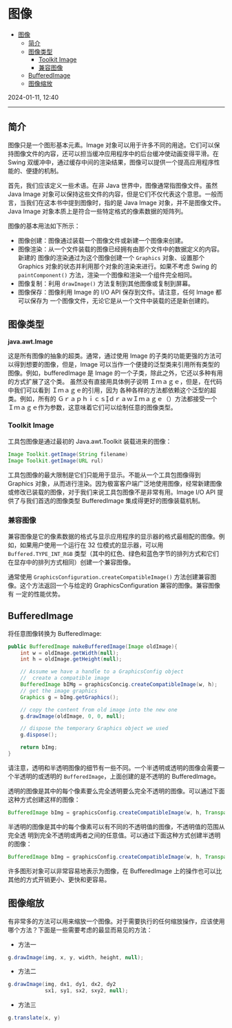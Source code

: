# 图像

- [图像](#图像)
  - [简介](#简介)
  - [图像类型](#图像类型)
    - [Toolkit Image](#toolkit-image)
    - [兼容图像](#兼容图像)
  - [BufferedImage](#bufferedimage)
  - [图像缩放](#图像缩放)

2024-01-11, 12:40
***

## 简介

图像只是一个图形基本元素。Image 对象可以用于许多不同的用途。它们可以保持图像文件的内容，还可以担当缓冲应用程序中的后台缓冲使动画变得平滑。在 Swing 双缓冲中，通过缓存中间的渲染结果，图像可以提供一个提高应用程序性能的、便捷的机制。

首先，我们应该定义一些术语。在非 Java 世界中，图像通常指图像文件。虽然 Java Image 对象可以保持这些文件的内容，但是它们不仅代表这个意思。一般而言，当我们在这本书中提到图像时，指的是 Java Image 对象，并不是图像文件。Java Image 对象本质上是符合一些特定格式的像素数据的矩阵列。

图像的基本用法如下所示：

- 图像创建：图像通过装载一个图像文件或新建一个图像来创建。
- 图像渲染：从一个文件装载的图像已经拥有由那个文件中的数据定义的内容。新建的 图像的渲染通过为这个图像创建一个 `Graphics` 对象、设置那个 Graphics 对象的状态并利用那个对象的渲染来进行。如果不考虑 Swing 的 `paintComponent()` 方法，渲染一个图像和渲染一个组件完全相同。
- 图像复制：利用 `drawImage()` 方法复制到其他图像或复制到屏幕。
- 图像保存：图像利用 Image 的 I/O API 保存到文件。请注意，任何 Image 都可以保存为 一个图像文件，无论它是从一个文件中装载的还是新创建的。

## 图像类型

**java.awt.Image**

这是所有图像的抽象的超类。通常，通过使用 Image 的子类的功能更强的方法可以得到想要的图像，但是，Image 可以当作一个便捷的泛型类来引用所有类型的图像。例如，bufferedImage 是 Image 的一个子类，除此之外，它还以多种有用的方式扩展了这个类。 虽然没有直接用具体例子说明 Ｉｍａｇｅ，但是，在代码中我们可以看到 Ｉｍａｇｅ的引用，因为 各种各样的方法都依赖这个泛型的超类。例如，所有的 ＧｒａｐｈｉｃｓｄｒａｗＩｍａｇｅ（）方法都接受一个 Ｉｍａｇｅ作为参数，这意味着它们可以绘制任意的图像类型。

### Toolkit Image

工具包图像是通过最初的 Java.awt.Toolkit 装载进来的图像：

```java
Image Toolkit.getImage(String filename)
Image Toolkit.getImage(URL rul)
```

工具包图像的最大限制是它们只能用于显示。不能从一个工具包图像得到 Graphics 对象，从而进行渲染。因为极富客户端广泛地使用图像，经常新建图像或修改已装载的图像，对于我们来说工具包图像不是非常有用。Image I/O API 提供了与我们首选的图像类型 BufferedImage 集成得更好的图像装载机制。

### 兼容图像

兼容图像是它的像素数据的格式与显示应用程序的显示器的格式最相配的图像。例如，如果用户使用一个运行在 32 位模式的显示器，可以用 `Buffered.TYPE_INT_RGB` 类型（其中的红色、绿色和蓝色字节的排列方式和它们在显存中的排列方式相同）创建一个兼容图像。

通常使用 `GraphicsConfiguration.createCompatibleImage()` 方法创建兼容图像。这个方法返回一个与给定的 GraphicsConfiguration 兼容的图像。兼容图像有 一定的性能优势。

## BufferedImage

将任意图像转换为 BufferedImage:

```java
public BufferedImage makeBufferedImage(Image oldImage){
    int w = oldImage.getWidth(null);
    int h = oldImage.getHeight(null);

    // Assume we have a handle to a GraphicsConfig object
    //  create a compatible image
    BufferedImage bIMg = graphicsConcig.createCompatibleImage(w, h);
    // get the image graphics
    Graphics g = bImg.getGraphics();

    // copy the content from old image into the new one
    g.drawImage(oldImage, 0, 0, null);

    // dispose the temporary Graphics object we used
    g.dispose();

    return bImg;
}
```

请注意，透明和半透明图像的细节有一些不同。一个半透明或透明的图像会需要一个半透明的或透明的 `BufferedImage`，上面创建的是不透明的 BufferedImage。

透明的图像是其中的每个像素要么完全透明要么完全不透明的图像。可以通过下面这种方式创建这样的图像：

```java
BufferedImage bImg = graphicsConfig.createCompatibleImage(w, h, Transparency.BITMASK);
```

半透明的图像是其中的每个像素可以有不同的不透明值的图像，不透明值的范围从完全透 明到完全不透明或两者之间的任意值。可以通过下面这种方式创建半透明的图像：

```java
BufferedImage bImg = graphicsConfig.createCompatibleImage(w, h, Transparency.TRANSLUCENT);
```

许多图形对象可以非常容易地表示为图像，在 BufferedImage 上的操作也可以比其他的方式开销更小、更快和更容易。

## 图像缩放

有非常多的方法可以用来缩放一个图像。对于需要执行的任何缩放操作，应该使用哪个方法？下面是一些需要考虑的最显而易见的方法：

- 方法一

```java
g.drawImage(img, x, y, width, height, null);
```

- 方法二

```java
g.drawImage(img, dx1, dy1, dx2, dy2
            sx1, sy1, sx2, sxy2, null);
```

- 方法三

```java
g.translate(x, y)

```


